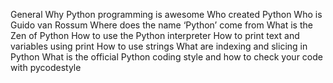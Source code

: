 General
		Why Python programming is awesome
		Who created Python
		Who is Guido van Rossum
		Where does the name ‘Python’ come from
		What is the Zen of Python
		How to use the Python interpreter
		How to print text and variables using print
		How to use strings
		What are indexing and slicing in Python
		What is the official Python coding style and how to check your code with pycodestyle
